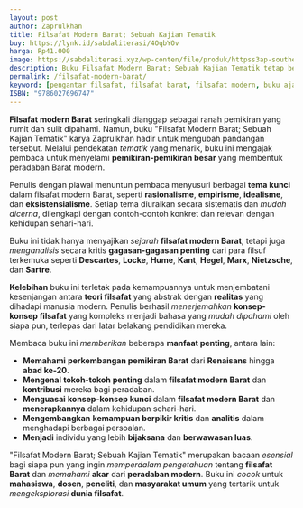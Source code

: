 ```yaml
---
layout: post
author: Zaprulkhan
title: Filsafat Modern Barat; Sebuah Kajian Tematik
buy: https://lynk.id/sabdaliterasi/4OqbYOv
harga: Rp41.000
image: https://sabdaliterasi.xyz/wp-conten/file/produk/httpss3ap-southeast-1amazonawscomassetslynkidproducts30-11-20231701287548200_5564102.jpg
description: Buku Filsafat Modern Barat; Sebuah Kajian Tematik tetap berupaya membahas sebagian besar dari aliran-aliran epistemologi filsafat modern Barat yang tu.
permalink: /filsafat-modern-barat/
keyword: [pengantar filsafat, filsafat barat, filsafat modern, buku ajar filsafat, filsafat untuk pemula, epistemologi]
ISBN: "9786027696747"
---
```


<p><strong>Filsafat modern Barat</strong> seringkali dianggap sebagai ranah pemikiran yang rumit dan sulit dipahami. Namun, buku "Filsafat Modern Barat; Sebuah Kajian Tematik" karya Zaprulkhan hadir untuk mengubah pandangan tersebut. Melalui pendekatan <em>tematik</em> yang menarik, buku ini mengajak pembaca untuk menyelami <strong>pemikiran-pemikiran besar</strong> yang membentuk peradaban Barat modern.</p><p>Penulis dengan piawai menuntun pembaca menyusuri berbagai <strong>tema kunci</strong> dalam filsafat modern Barat, seperti <strong>rasionalisme</strong>, <strong>empirisme</strong>, <strong>idealisme</strong>, dan <strong>eksistensialisme</strong>. Setiap tema diuraikan secara sistematis dan <em>mudah dicerna</em>, dilengkapi dengan contoh-contoh konkret dan relevan dengan kehidupan sehari-hari.</p><p>Buku ini tidak hanya menyajikan <em>sejarah</em> <strong>filsafat modern Barat</strong>, tetapi juga <em>menganalisis</em> secara kritis <strong>gagasan-gagasan penting</strong> dari para filsuf terkemuka seperti <strong>Descartes</strong>, <strong>Locke</strong>, <strong>Hume</strong>, <strong>Kant</strong>, <strong>Hegel</strong>, <strong>Marx</strong>, <strong>Nietzsche</strong>, dan <strong>Sartre</strong>.</p><p><strong>Kelebihan</strong> buku ini terletak pada kemampuannya untuk menjembatani kesenjangan antara <strong>teori filsafat</strong> yang abstrak dengan <strong>realitas</strong> yang dihadapi manusia modern. Penulis berhasil <em>menerjemahkan</em> <strong>konsep-konsep filsafat</strong> yang kompleks menjadi bahasa yang <em>mudah dipahami</em> oleh siapa pun, terlepas dari latar belakang pendidikan mereka.</p><p>Membaca buku ini <em>memberikan</em> beberapa <strong>manfaat penting</strong>, antara lain:</p><ul><li><strong>Memahami</strong> <strong>perkembangan pemikiran Barat</strong> dari <strong>Renaisans</strong> hingga <strong>abad ke-20</strong>.</li><li><strong>Mengenal</strong> <strong>tokoh-tokoh penting</strong> dalam <strong>filsafat modern Barat</strong> dan <strong>kontribusi</strong> mereka bagi peradaban.</li><li><strong>Menguasai</strong> <strong>konsep-konsep kunci</strong> dalam <strong>filsafat modern Barat</strong> dan <strong>menerapkannya</strong> dalam kehidupan sehari-hari.</li><li><strong>Mengembangkan</strong> <strong>kemampuan berpikir kritis</strong> dan <strong>analitis</strong> dalam menghadapi berbagai persoalan.</li><li><strong>Menjadi</strong> individu yang lebih <strong>bijaksana</strong> dan <strong>berwawasan luas</strong>.</li></ul><p>"Filsafat Modern Barat; Sebuah Kajian Tematik" merupakan bacaan <em>esensial</em> bagi siapa pun yang ingin <em>memperdalam pengetahuan</em> tentang <strong>filsafat Barat</strong> dan <em>memahami</em> <strong>akar</strong> dari <strong>peradaban modern</strong>. Buku ini <em>cocok</em> untuk <strong>mahasiswa</strong>, <strong>dosen</strong>, <strong>peneliti</strong>, dan <strong>masyarakat umum</strong> yang tertarik untuk <em>mengeksplorasi</em> <strong>dunia filsafat</strong>.</p>
